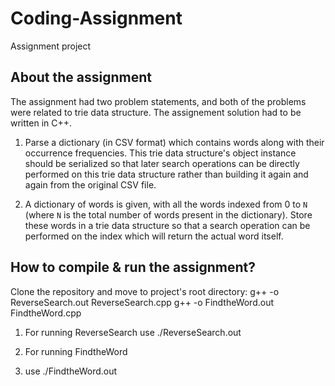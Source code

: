 # Coding-Assignment
Assignment project

## About the assignment
The assignment had two problem statements, and both of the problems were related to trie data structure. The assignement solution had to be written in C++.

1. Parse a dictionary (in CSV format) which contains words along with their occurrence frequencies. This trie data structure's object instance should be serialized so that later search operations can be directly performed on this trie data structure rather than building it again and again from the original CSV file.

2. A dictionary of words is given, with all the words indexed from 0 to `N` (where `N` is the total number of words present in the dictionary). Store these words in a trie data structure so that a search operation can be performed on the index which will return the actual word itself.

## How to compile & run the assignment?
Clone the repository and move to project's root directory:
g++ -o ReverseSearch.out ReverseSearch.cpp
g++ -o FindtheWord.out FindtheWord.cpp

1. For running ReverseSearch
 use ./ReverseSearch.out

2. For running FindtheWord
3. use ./FindtheWord.out
